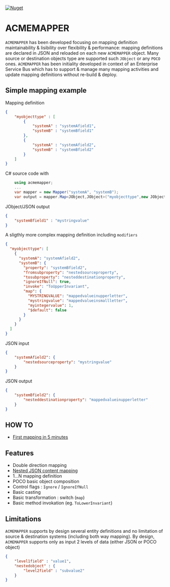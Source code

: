 [![Nuget](https://img.shields.io/nuget/v/acmemapper.svg)](https://www.nuget.org/packages/acmemapper)

# ACMEMAPPER

`ACMEMAPPER` has been developed focusing on mapping definition maintainability & lisibility over flexibility & performance: mapping definitions are declared in JSON and reloaded on each new `ACMEMAPPER` object. Many source or destination objects type are supported such `JObject` or any `POCO` ones.
`ACMEMAPPER` has been initiality developed in context of an Enterprise Service Bus which has to support & manage many mapping activities and update mapping definitions without re-build & deploy.

## Simple mapping example

Mapping definition
```json
{
    "myobjecttype" : [
        {
            "systemA" : "systemAfield1",
            "systemB" : "systemBfield1"
        },
        {
            "systemA" : "systemAfield2",
            "systemB" : "systemBfield2"
        }
    ]
}
```

C# source code with 
```csharp
    using acmemapper;
    ...
    var mapper = new Mapper("systemA", "systemB");
    var output = mapper.Map<JObject,JObject>("myobjecttype",new JObject { { "systemAfield1" , "mystringvalue" } });
```

JObject/JSON output
```json
{
    "systemBfield1" : "mystringvalue"
}
```

A sligthly more complex mapping definition including `modifiers`
```json
{
  "myobjecttype": [
    {
      "systemA": "systemAfield2",
      "systemB": {
        "property": "systemBfield2",
        "fromsubproperty": "nestedsourceproperty",
        "tosubproperty": "nesteddestinationproperty",
        "ignoreIfNull": true,
        "invoke": "ToUpperInvariant",
        "map": {
          "MYSTRINGVALUE": "mappedvalueinupperletter",
          "mystringvalue": "mappedvalueinsmallletter",
          "myintegervalue": 1,
          "$default": false
        }
      }
    }
  ]
}
```

JSON input
```json
{
	"systemAfield2": {
		"nestedsourceproperty": "mystringvalue"
	}
}
```

JSON output
```json
{
    "systemBfield2": {
        "nesteddestinationproperty": "mappedvalueinupperletter"
    }
}
```

## HOW TO
* [First mapping in 5 minutes](https://github.com/camous/acmemapper/wiki/HOW-TO-:-First-mapping-in-Visual-Studio)

## Features

* Double direction mapping
* [Nested JSON content mapping](https://github.com/camous/acmemapper/wiki/Nested-objects)
* 1...N mapping definition
* POCO basic object composition
* Control flags : `Ignore` / `IgnoreIfNull`
* Basic casting
* Basic transformation : switch (`map`)
* Basic method invokation (eg. `ToLowerInvariant`)

## Limitations

`ACMEMAPPER` supports by design several entity definitions and no limitation of source & destination systems (including both way mapping). By design, `ACMEMAPPER` supports only as input 2 levels of data (either JSON or POCO object)
```json
{
    "level1field" : "value1",
    "nestedobject" : {
        "level2field" : "subvalue2"
    }
}
```
